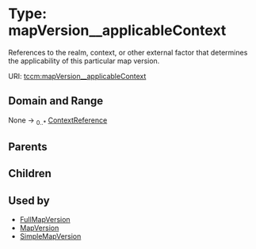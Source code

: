 
# Type: mapVersion__applicableContext


References to the realm, context, or other external factor that determines the applicability of this
particular map version.

URI: [tccm:mapVersion__applicableContext](https://hotecosystem.org/tccm/mapVersion__applicableContext)


## Domain and Range

None ->  <sub>0..*</sub> [ContextReference](ContextReference.md)

## Parents


## Children


## Used by

 * [FullMapVersion](FullMapVersion.md)
 * [MapVersion](MapVersion.md)
 * [SimpleMapVersion](SimpleMapVersion.md)
